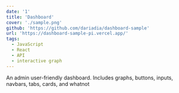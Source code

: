 ```yaml
---
date: '1'
title: 'Dashboard'
cover: './sample.png'
github: 'https://github.com/dariadia/dashboard-sample'
url: 'https://dashboard-sample-pi.vercel.app/'
tags:
  - JavaScript
  - React
  - API
  - interactive graph
---
```


An admin user-friendly dashboard. Includes graphs, buttons, inputs, navbars, tabs, cards, and whatnot
